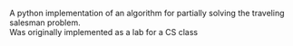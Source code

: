 A python implementation of an algorithm for partially solving the traveling salesman problem.  
Was originally implemented as a lab for a CS class
